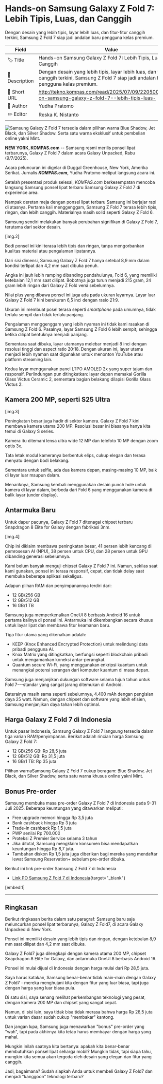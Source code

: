 # Hands-on Samsung Galaxy Z Fold 7: Lebih Tipis, Luas, dan Canggih

Dengan desain yang lebih tipis, layar lebih luas, dan fitur-fitur canggih terkini, Samsung Z Fold 7 siap jadi andalan baru pengguna kelas premium.

| Field         | Value                                                       |
|---------------|-------------------------------------------------------------|
| 🏷️ Title       | Hands-on Samsung Galaxy Z Fold 7: Lebih Tipis, Luas, dan Canggih |
| 📝 Description | Dengan desain yang lebih tipis, layar lebih luas, dan fitur-fitur canggih terkini, Samsung Z Fold 7 siap jadi andalan baru pengguna kelas premium. |
| 🔗 Short URL   | http://tekno.kompas.com/read/2025/07/09/22050007/hands-on-samsung-galaxy-z-fold-7--lebih-tipis-luas- |
| 👤 Author      | Yudha Pratomo |
| ✏️ Editor      | Reska K. Nistanto |

![Samsung Galaxy Z Fold 7 tersedia dalam pilihan warna Blue Shadow, Jet Black, dan Silver Shadow. Serta satu warna eksklusif untuk pembelian online yakni Mint. ](https://asset.kompas.com/crops/0pRztKIJdpmJd9d2N3XMYuGeurY=/0x66:1600x1133/750x500/data/photo/2025/07/09/686df2bded1be.jpeg)

**NEW YORK, KOMPAS.com** -- Samsung resmi merilis ponsel lipat terbarunya, Galaxy Z Fold 7 dalam acara Galaxy Unpacked, Rabu (9/7/2025).

Acara peluncuran ini digelar di Duggal Greenhouse, New York, Amerika Serikat. Jurnalis ***KOMPAS.com***, Yudha Pratomo meliput langsung acara ini.

Setelah presentasi produk selesai, *KOMPAS.com* berkesempatan mencoba langsung Samsung ponsel lipat terbaru Samsung Galaxy Z Fold 7 di experience area.

Nampak deretan meja dengan ponsel lipat terbaru Samsung ini berjajar rapi di atasnya. Pertama kali menggenggam, Samsung Z Fold 7 terasa lebih tipis, ringan, dan lebih canggih. Materialnya masih solid seperti Galaxy Z Fold 6. 

Samsung sendiri melakukan banyak perubahan signifikan di Galaxy Z Fold 7, terutama dari sektor desain.

\[img.2\]

Bodi ponsel ini kini terasa lebih tipis dan ringan, tanpa mengorbankan kualitas material atau pengalaman lipatannya.

Dari sisi dimensi, Samsung Galaxy Z Fold 7 hanya setebal 8,9 mm dalam kondisi terlipat dan 4,2 mm saat dibuka penuh.

Angka ini jauh lebih ramping dibanding pendahulunya, Fold 6, yang memiliki ketebalan 12,1 mm saat dilipat. Bobotnya juga turun menjadi 215 gram, 24 gram lebih ringan dari Galaxy Z Fold versi sebelumnya.

Nilai plus yang dibawa ponsel ini juga ada pada ukuran layarnya. Layar luar Galaxy Z Fold 7 kini berukuran 6,5 inci dengan rasio 21:9.

Ukuran ini membuat posel terasa seperti *smartphone* pada umumnya, tidak terlalu sempit dan tidak terlalu panjang.

Pengalaman menggenggam yang lebih nyaman ini tidak kami rasakan di Samsung Z Fold 6. Pasalnya, layar Samsung Z Fold 6 lebih sempit, sehingga ketika dilipat bentuknya menjadi panjang.

Sementara saat dibuka, layar utamanya melebar menjadi 8 inci dengan resolusi tinggi dan aspect ratio 20:18. Dengan ukuran ini, layar utama menjadi lebih nyaman saat digunakan untuk menonton YouTube atau platform streaming lain.

Kedua layar menggunakan panel LTPO AMOLED 2x yang super tajam dan responsif. Perlindungan pun ditingkatkan: layar depan memakai Gorilla Glass Victus Ceramic 2, sementara bagian belakang dilapisi Gorilla Glass Victus 2.

## Kamera 200 MP, seperti S25 Ultra

\[img.3\]

Peningkatan besar juga hadir di sektor kamera. Galaxy Z Fold 7 kini membawa kamera utama 200 MP. Resolusi besar ini biasanya hanya kita temui di Galaxy S series.

Kamera itu ditemani lensa ultra wide 12 MP dan telefoto 10 MP dengan zoom optis 3x.

Tata letak modul kameranya berbentuk elips, cukup elegan dan terasa menyatu dengan bodi belakang.

Sementara untuk selfie, ada dua kamera depan, masing-masing 10 MP, baik di layar luar maupun dalam.

Menariknya, Samsung kembali menggunakan desain punch hole untuk kamera di layar dalam, berbeda dari Fold 6 yang menggunakan kamera di balik layar (under display).

## Antarmuka Baru

Untuk dapur pacunya, Galaxy Z Fold 7 ditenagai chipset terbaru Snapdragon 8 Elite for Galaxy dengan fabrikasi 3nm.

\[img.4\]

Chip ini diklaim membawa peningkatan besar, 41 persen lebih kencang di pemrosesan AI (NPU), 38 persen untuk CPU, dan 28 persen untuk GPU dibanding generasi sebelumnya.

Kami belum banyak menguji chipset Galaxy Z Fold 7 ini. Namun, sekilas saat kami gunakan, ponsel ini terasa responsif, cepat, dan tidak delay saat membuka beberapa aplikasi sekaligus.

Adapun plihan RAM dan penyimpanannya terdiri dari:

- 12 GB/256 GB
- 12 GB/512 GB
- 16 GB/1 TB

Samsung juga memperkenalkan OneUI 8 berbasis Android 16 untuk pertama kalinya di ponsel ini. Antarmuka ini dikembangkan secara khusus untuk layar lipat dan membawa fitur keamanan baru.

Tiga fitur utama yang dikenalkan adalah:

- KEEP (Knox Enhanced Encrypted Protection) untuk melindungi data pribadi pengguna AI.
- Knox Matrix yang ditingkatkan, berfungsi seperti blockchain pribadi untuk mengamankan koneksi antar-perangkat.
- Quantum secure Wi-Fi, yang menggunakan enkripsi kuantum untuk menangkal potensi serangan dari komputer kuantum di masa depan.

Samsung juga menjanjikan dukungan software selama tujuh tahun untuk Fold 7---standar yang sangat jarang ditemukan di Android.

Baterainya masih sama seperti sebelumnya, 4.400 mAh dengan pengisian daya 25 watt. Namun, dengan chipset dan software yang lebih efisien, Samsung menjanjikan daya tahan lebih optimal.

## Harga Galaxy Z Fold 7 di Indonesia

Untuk pasar Indonesia, Samsung Galaxy Z Fold 7 langsung tersedia dalam tiga varian RAM/penyimpanan. Berikut adalah rincian harga Samsung Galaxy Z Fold 7:

- 12 GB/256 GB: Rp 28,5 juta
- 12 GB/512 GB: Rp 31,5 juta
- 16 GB/1 TB: Rp 35 juta

Pilihan warnaSamsung Galaxy Z Fold 7 cukup beragam: Blue Shadow, Jet Black, dan Silver Shadow, serta satu warna khusus online yakni Mint.

## Bonus Pre-order

Samsung membuka masa pre-order Galaxy Z Fold 7 di Indonesia pada 9-31 Juli 2025. Beberapa keuntungan yang ditawarkan meliputi:

- Free upgrade memori hingga Rp 3,5 juta
- Bank cashback hingga Rp 3 juta
- Trade-in cashback Rp 1,5 juta
- PWP senilai Rp 700.000
- Proteksi Z Premier Service selama 3 tahun
- Jika ditotal, Samsung mengklaim konsumen bisa mendapatkan keuntungan hingga Rp 8,7 juta.
- Tambahan diskon Rp 1,5 juta juga diberikan bagi mereka yang mendaftar lewat Samsung Reservation+ sebelum pre-order dibuka.

Berikut ini link pre-order Samsung Z Fold 7 di Indonesia

- [Link PO Samsung Z Fold 7 di Indonesia](https://www.samsung.com/id/smartphones/galaxy-z-fold7/buy/?cid=id_ow_app_s-store_po3_pre-order_none_article_none_none){target="_blank"}

\[embed.1\]

---
## Ringkasan

Berikut ringkasan berita dalam satu paragraf: Samsung baru saja meluncurkan ponsel lipat terbarunya, Galaxy Z Fold7, di acara Galaxy Unpacked di New York.

 Ponsel ini memiliki desain yang lebih tipis dan ringan, dengan ketebalan 8,9 mm saat dilipat dan 4,2 mm saat dibuka.

 Galaxy Z Fold7 juga dilengkapi dengan kamera utama 200 MP, chipset Snapdragon 8 Elite for Galaxy, dan antarmuka OneUI 8 berbasis Android 16.

 Ponsel ini mulai dijual di Indonesia dengan harga mulai dari Rp 28,5 juta.



Saya harus katakan, Samsung benar-benar tidak main-main dengan Galaxy Z Fold7 - mereka menghujani kita dengan fitur yang luar biasa, tapi juga dengan harga yang luar biasa pula.

 Di satu sisi, saya senang melihat perkembangan teknologi yang pesat, dengan kamera 200 MP dan chipset yang sangat cepat.

 Namun, di sisi lain, saya tidak bisa tidak merasa bahwa harga Rp 28,5 juta untuk varian dasar sudah cukup "membakar" kantong.

 Dan jangan lupa, Samsung juga menawarkan "bonus" pre-order yang "wah", tapi pada akhirnya kita tetap harus membayar dengan harga yang mahal.

 Mungkin inilah saatnya kita bertanya: apakah kita benar-benar membutuhkan ponsel lipat seharga mobil? Mungkin tidak, tapi siapa tahu, mungkin kita semua akan tergoda oleh desain yang elegan dan fitur yang canggih.

 Jadi, bagaimana? Sudah siapkah Anda untuk membeli Galaxy Z Fold7 dan menjadi "kanggoon" teknologi terbaru?

